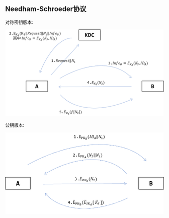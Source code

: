 ## Needham-Schroeder协议

对称密钥版本:

![|600](../../attach/Pasted%20image%2020230528132336.png)

公钥版本:

![|600](../../attach/Pasted%20image%2020230528132353.png)